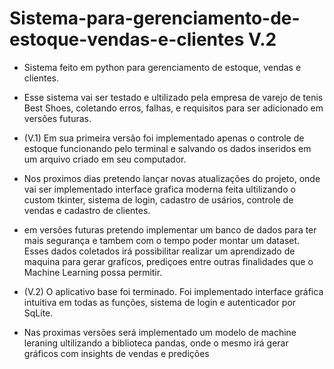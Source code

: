 # Sistema-para-gerenciamento-de-estoque-vendas-e-clientes V.2
- Sistema feito em python para gerenciamento de estoque, vendas e clientes.

- Esse sistema vai ser testado e ultilizado pela empresa de varejo de tenis Best Shoes, coletando erros, falhas, e requisitos para ser adicionado em versões futuras.
  
- (V.1) Em sua primeira versão  foi implementado apenas  o controle de estoque funcionando pelo terminal e salvando os dados inseridos em um arquivo criado em seu computador.
  
- Nos proximos dias pretendo lançar novas atualizações do projeto, onde vai ser implementado interface grafica moderna feita ultilizando o custom tkinter, sistema de login, cadastro de usários, controle de vendas e cadastro de clientes.

- em versões futuras pretendo implementar um banco de dados para ter mais segurança e tambem com o tempo poder montar um dataset. Esses dados coletados irá possibilitar realizar um aprendizado de maquina para gerar grafícos, prediçoes entre outras finalidades que o Machine Learning possa permitir.

- (V.2) O aplicativo base foi terminado. Foi implementado interface gráfica intuitiva em todas as funções, sistema de login e autenticador por SqLite.

- Nas proximas versões será implementado um modelo de machine leraning ultilizando a biblioteca pandas, onde o mesmo irá gerar gráficos com insights de vendas e predições
